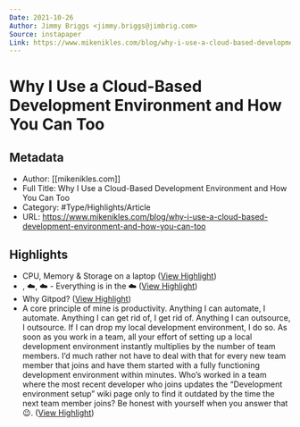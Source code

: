 ```yaml
---
Date: 2021-10-26
Author: Jimmy Briggs <jimmy.briggs@jimbrig.com>
Source: instapaper
Link: https://www.mikenikles.com/blog/why-i-use-a-cloud-based-development-environment-and-how-you-can-too
---
```

# Why I Use a Cloud-Based Development Environment and How You Can Too

## Metadata
- Author: [[mikenikles.com]]
- Full Title: Why I Use a Cloud-Based Development Environment and How You Can Too
- Category: #Type/Highlights/Article
- URL: https://www.mikenikles.com/blog/why-i-use-a-cloud-based-development-environment-and-how-you-can-too

## Highlights
- CPU, Memory & Storage on a laptop ([View Highlight](https://instapaper.com/read/1353723328/14361618))
- , ☁️, ☁️ - Everything is in the ☁️ ([View Highlight](https://instapaper.com/read/1353723328/14361620))
- Why Gitpod? ([View Highlight](https://instapaper.com/read/1353723328/14361623))
- A core principle of mine is productivity. Anything I can automate, I automate. Anything I can get rid of, I get rid of. Anything I can outsource, I outsource. If I can drop my local development environment, I do so. As soon as you work in a team, all your effort of setting up a local development environment instantly multiplies by the number of team members. I’d much rather not have to deal with that for every new team member that joins and have them started with a fully functioning development environment within minutes. Who’s worked in a team where the most recent developer who joins updates the “Development environment setup” wiki page only to find it outdated by the time the next team member joins? Be honest with yourself when you answer that 😉. ([View Highlight](https://instapaper.com/read/1353723328/14361624))
